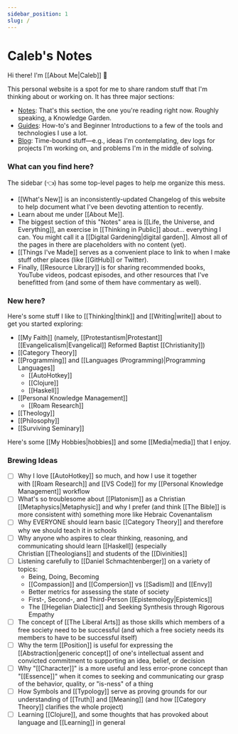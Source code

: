 ```yaml
---
sidebar_position: 1
slug: /
---
```


# Caleb's Notes

Hi there! I'm [[About Me|Caleb]] 👋

This personal website is a spot for me to share random stuff that I'm thinking about or working on. It has three major sections:

- [Notes](/): That's this section, the one you're reading right now. Roughly speaking, a Knowledge Garden.
- [Guides](/guides): How-to's and Beginner Introductions to a few of the tools and technologies I use a lot.
- [Blog](/blog): Time-bound stuff—e.g., ideas I'm contemplating, dev logs for projects I'm working on, and problems I'm in the middle of solving. 

### What can you find here?

The sidebar (👈) has some top-level pages to help me organize this mess.

-   [[What's New]] is an inconsistently-updated Changelog of this website to help document what I've been devoting attention to recently.
-   Learn about me under [[About Me]].
-   The biggest section of this "Notes" area is [[Life, the Universe, and Everything]], an exercise in [[Thinking in Public]] about... everything I can. You might call it a [[Digital Gardening|digital garden]]. Almost all of the pages in there are placeholders with no content (yet).
-   [[Things I've Made]] serves as a convenient place to link to when I make stuff other places (like [[GitHub]] or Twitter).
-   Finally, [[Resource Library]] is for sharing recommended books, YouTube videos, podcast episodes, and other resources that I've benefitted from (and some of them have commentary as well).

### New here?

Here's some stuff I like to [[Thinking|think]] and [[Writing|write]] about to get you started exploring:

-   [[My Faith]] (namely, [[Protestantism|Protestant]]
    [[Evangelicalism|Evangelical]]
    Reformed
    Baptist [[Christianity]])
-   [[Category Theory]]
-   [[Programming]] and
    [[Languages (Programming)|Programming
    Languages]]
    -   [[AutoHotkey]]
    -   [[Clojure]]
    -   [[Haskell]]
-   [[Personal Knowledge Management]]
    -   [[Roam Research]]
-   [[Theology]]
-   [[Philosophy]]
-   [[Surviving Seminary]]

Here's some [[My Hobbies|hobbies]] and some [[Media|media]] that I enjoy.

### Brewing Ideas

- [ ] Why I love [[AutoHotkey]] so much, and how I use it together with [[Roam Research]] and [[VS Code]] for my [[Personal Knowledge Management]] workflow
- [ ] What's so troublesome about [[Platonism]] as a Christian [[Metaphysics|Metaphysic]] and why I prefer (and think [[The Bible]] is more consistent with) something more like Hebraic Covenantalism
- [ ] Why EVERYONE should learn basic [[Category Theory]] and therefore why we should teach it in schools 
- [ ] Why anyone who aspires to clear thinking, reasoning, and communicating should learn [[Haskell]] (especially Christian [[Theologians]] and students of the [[Divinities]]
- [ ] Listening carefully to [[Daniel Schmachtenberger]] on a variety of topics:
    - Being, Doing, Becoming
    - [[Compassion]] and [[Compersion]] vs [[Sadism]] and [[Envy]] 
    - Better metrics for assessing the state of society
    - First-, Second-, and Third-Person [[Epistemology|Epistemics]]
    - The [[Hegelian Dialectic]] and Seeking Synthesis through Rigorous Empathy
- [ ] The concept of [[The Liberal Arts]] as those skills which members of a free society need to be successful (and which a free society needs its members to have to be successful itself)
- [ ] Why the term [[Position]] is useful for expressing the [[Abstraction|generic concept]] of one's intellectual assent and convicted commitment to supporting an idea, belief, or decision
- [ ] Why "[[Character]]" is a more useful and less error-prone concept than "[[Essence]]" when it comes to seeking and communicating our grasp of the behavior, quality, or "is-ness" of a thing
- [ ] How Symbols and [[Typology]] serve as proving grounds for our understanding of [[Truth]] and [[Meaning]] (and how [[Category Theory]] clarifies the whole project)
- [ ] Learning [[Clojure]], and some thoughts that has provoked about language and [[Learning]] in general

